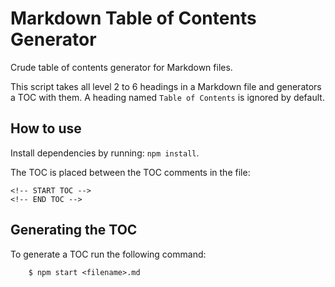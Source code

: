 # Markdown Table of Contents Generator

Crude table of contents generator for Markdown files.

This script takes all level 2 to 6 headings in a Markdown file and generators a TOC with them. A heading named `Table of Contents` is ignored by default.

## How to use

Install dependencies by running: `npm install`.

The TOC is placed between the TOC comments in the file:

```
<!-- START TOC -->
<!-- END TOC -->
```

## Generating the TOC

To generate a TOC run the following command:

```
    $ npm start <filename>.md
```
